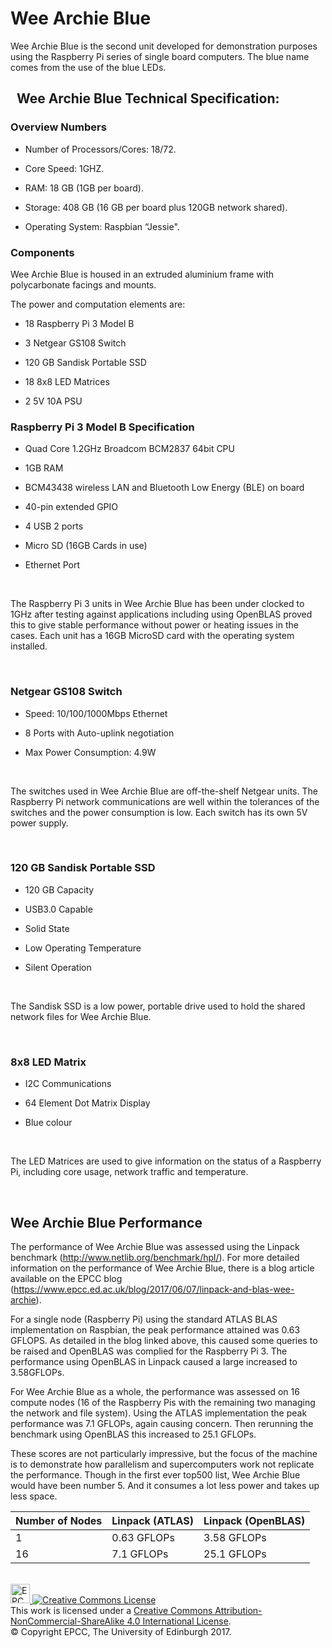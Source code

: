 Wee Archie Blue
===============

Wee Archie Blue is the second unit developed for demonstration purposes using
the Raspberry Pi series of single board computers. The blue name comes from the
use of the blue LEDs.

 
Wee Archie Blue Technical Specification:
----------------------------------------

### Overview Numbers

-   Number of Processors/Cores: 18/72.

-   Core Speed: 1GHZ.

-   RAM: 18 GB (1GB per board).

-   Storage: 408 GB (16 GB per board plus 120GB network shared).

-   Operating System: Raspbian “Jessie".


### Components

Wee Archie Blue is housed in an extruded aluminium frame with polycarbonate
facings and mounts.

The power and computation elements are:

-   18 Raspberry Pi 3 Model B

-   3 Netgear GS108 Switch

-   120 GB Sandisk Portable SSD

-   18 8x8 LED Matrices

-   2 5V 10A PSU



### Raspberry Pi 3 Model B Specification

-   Quad Core 1.2GHz Broadcom BCM2837 64bit CPU

-   1GB RAM

-   BCM43438 wireless LAN and Bluetooth Low Energy (BLE) on board

-   40-pin extended GPIO

-   4 USB 2 ports

-   Micro SD (16GB Cards in use)

-   Ethernet Port

 

The Raspberry Pi 3 units in Wee Archie Blue has been under clocked to 1GHz after
testing against applications including using OpenBLAS proved this to give stable
performance without power or heating issues in the cases. Each unit has a 16GB
MicroSD card with the operating system installed.

 

### Netgear GS108 Switch

-   Speed: 10/100/1000Mbps Ethernet

-   8 Ports with Auto-uplink negotiation

-   Max Power Consumption: 4.9W

 

The switches used in Wee Archie Blue are off-the-shelf Netgear units. The
Raspberry Pi network communications are well within the tolerances of the
switches and the power consumption is low. Each switch has its own 5V power
supply.

 

### 120 GB Sandisk Portable SSD

-   120 GB Capacity

-   USB3.0 Capable

-   Solid State

-   Low Operating Temperature

-   Silent Operation

 

The Sandisk SSD is a low power, portable drive used to hold the shared network
files for Wee Archie Blue.

 

### 8x8 LED Matrix

-   I2C Communications

-   64 Element Dot Matrix Display

-   Blue colour

 

The LED Matrices are used to give information on the status of a Raspberry Pi,
including core usage, network traffic and temperature.

 

Wee Archie Blue Performance
---------------------------

The performance of Wee Archie Blue was assessed using the Linpack benchmark
(<http://www.netlib.org/benchmark/hpl/>). For more detailed information on the
performance of Wee Archie Blue, there is a blog article available on the EPCC
blog (<https://www.epcc.ed.ac.uk/blog/2017/06/07/linpack-and-blas-wee-archie>).

For a single node (Raspberry Pi) using the standard ATLAS BLAS implementation on
Raspbian, the peak performance attained was 0.63 GFLOPS.  As detailed in the
blog linked above, this caused some queries to be raised and OpenBLAS was
complied for the Raspberry Pi 3. The performance using OpenBLAS in Linpack
caused a large increased to 3.58GFLOPs.

For Wee Archie Blue as a whole, the performance was assessed on 16 compute nodes
(16 of the Raspberry Pis with the remaining two managing the network and file
system). Using the ATLAS implementation the peak performance was 7.1 GFLOPs,
again causing concern. Then rerunning the benchmark using OpenBLAS this
increased to 25.1 GFLOPs.

These scores are not particularly impressive, but the focus of the machine is to
demonstrate how parallelism and supercomputers work not replicate the
performance. Though in the first ever top500 list, Wee Archie Blue would have
been number 5. And it consumes a lot less power and takes up less space.

| Number of Nodes | Linpack (ATLAS) | Linpack (OpenBLAS) |
|-----------------|-----------------|--------------------|
| 1               | 0.63 GFLOPs     | 3.58 GFLOPs        |
| 16              | 7.1 GFLOPs      | 25.1 GFLOPs        |

<!-- Licensing and copyright stuff below -->
<br>
<a href="http://www.epcc.ed.ac.uk">
<img alt="EPCC logo" src="https://www.epcc.ed.ac.uk/sites/all/themes/epcc/images/epcc-logo.png" height="31"/>
</a>
<a rel="license" href="http://creativecommons.org/licenses/by-nc-sa/4.0/">
<img alt="Creative Commons License" style="border-width:0" 
     src="https://i.creativecommons.org/l/by-nc-sa/4.0/88x31.png" />
</a><br />
This work is licensed under a <a rel="license" href="http://creativecommons.org/licenses/by-nc-sa/4.0/">
Creative Commons Attribution-NonCommercial-ShareAlike 4.0 International License</a>.<br/>
&copy; Copyright EPCC, The University of Edinburgh 2017.

